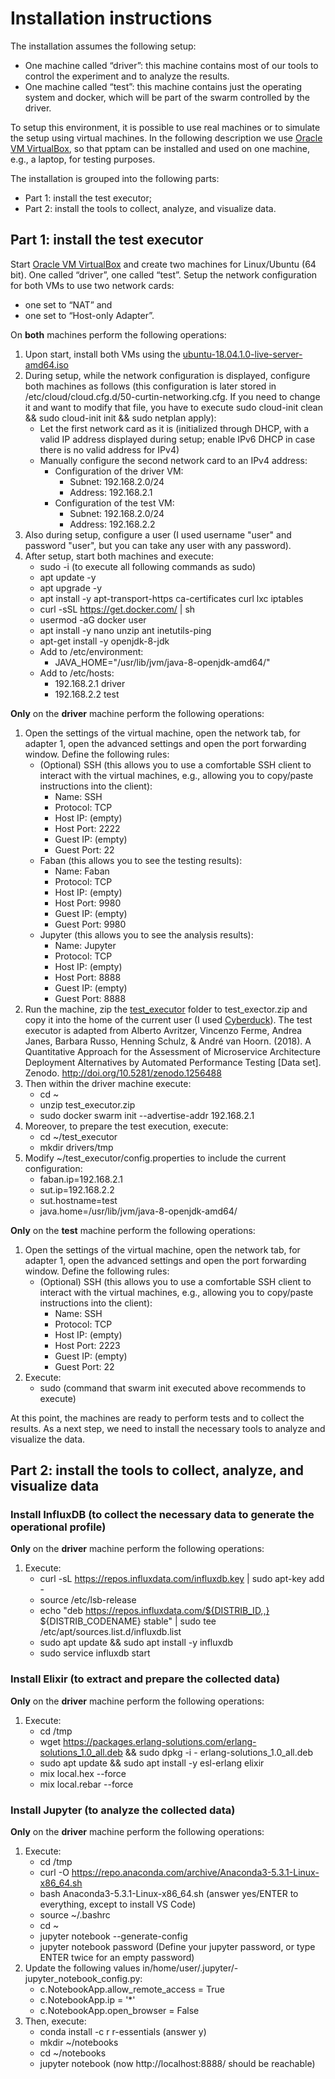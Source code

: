 # Installation instructions

The installation assumes the following setup:

- One machine called “driver”: this machine contains most of our tools to control the experiment and to analyze the results.
- One machine called “test”: this machine contains just the operating system and docker, which will be part of the swarm controlled by the driver.

To setup this environment, it is possible to use real machines or to simulate the setup using virtual machines. In the following description we use [Oracle VM VirtualBox](https://www.oracle.com/technetwork/server-storage/virtualbox/downloads/index.html), so that pptam can be installed and used on one machine, e.g., a laptop, for testing purposes.

The installation is grouped into the following parts:

- Part 1: install the test executor;
- Part 2: install the tools to collect, analyze, and visualize data.
   
## Part 1: install the test executor

Start [Oracle VM VirtualBox](https://www.oracle.com/technetwork/server-storage/virtualbox/downloads/index.html) and create two machines for Linux/Ubuntu (64 bit). One called “driver”, one called “test”. Setup the network configuration for both VMs to use two network cards:

- one set to “NAT” and
- one set to “Host-only Adapter”.

On **both** machines perform the following operations:

1. Upon start, install both VMs using the [ubuntu-18.04.1.0-live-server-amd64.iso](http://releases.ubuntu.com/18.04/)
2. During setup, while the network configuration is displayed, configure both machines as follows (this configuration is later stored in /etc/cloud/cloud.cfg.d/50-curtin-networking.cfg. If you need to change it and want to modify that file, you have to execute sudo cloud-init clean && sudo cloud-init init && sudo netplan apply):
   - Let the first network card as it is (initialized through DHCP, with a valid IP address displayed during setup; enable IPv6 DHCP in case there is no valid address for IPv4)
   - Manually configure the second network card to an IPv4 address:
     - Configuration of the driver VM: 
       - Subnet: 192.168.2.0/24
       - Address: 192.168.2.1
     - Configuration of the test VM:
       - Subnet: 192.168.2.0/24
       - Address: 192.168.2.2
3. Also during setup, configure a user (I used username "user" and password "user", but you can take any user with any password).
4. After setup, start both machines and execute:
   - sudo -i (to execute all following commands as sudo)
   - apt update -y
   - apt upgrade -y
   - apt install -y apt-transport-https ca-certificates curl lxc iptables
   - curl -sSL https://get.docker.com/ | sh
   - usermod -aG docker user
   - apt install -y nano unzip ant inetutils-ping
   - apt-get install -y openjdk-8-jdk
   - Add to /etc/environment:
     - JAVA_HOME="/usr/lib/jvm/java-8-openjdk-amd64/"
   - Add to /etc/hosts:
     - 192.168.2.1 driver
     - 192.168.2.2 test

**Only** on the **driver** machine perform the following operations:

1. Open the settings of the virtual machine, open the network tab, for adapter 1, open the advanced settings and open the port forwarding window. Define the following rules:
   - (Optional) SSH (this allows you to use a comfortable SSH client to interact with the virtual machines, e.g., allowing you to copy/paste instructions into the client): 
     - Name: SSH
     - Protocol: TCP
     - Host IP: (empty)
     - Host Port: 2222 
     - Guest IP: (empty)
     - Guest Port: 22
   - Faban (this allows you to see the testing results):
     - Name: Faban
     - Protocol: TCP
     - Host IP: (empty)
     - Host Port: 9980
     - Guest IP: (empty)
     - Guest Port: 9980
   - Jupyter (this allows you to see the analysis results):
     - Name: Jupyter
     - Protocol: TCP
     - Host IP: (empty)
     - Host Port: 8888
     - Guest IP: (empty)
     - Guest Port: 8888
2. Run the machine, zip the [test_executor](test_executor) folder to test_exector.zip and copy it into the home of the current user (I used [Cyberduck](https://cyberduck.io/)). The test executor is adapted from Alberto Avritzer, Vincenzo Ferme, Andrea Janes, Barbara Russo, Henning Schulz, & André van Hoorn. (2018). A Quantitative Approach for the Assessment of Microservice Architecture Deployment Alternatives by Automated Performance Testing [Data set]. Zenodo. http://doi.org/10.5281/zenodo.1256488
3. Then within the driver machine execute:
   - cd ~
   - unzip test_executor.zip
   - sudo docker swarm init --advertise-addr 192.168.2.1
4. Moreover, to prepare the test execution, execute:
   - cd ~/test_executor
   - mkdir drivers/tmp
5. Modify ~/test_executor/config.properties to include the current configuration:
   - faban.ip=192.168.2.1
   - sut.ip=192.168.2.2
   - sut.hostname=test
   - java.home=\/usr\/lib\/jvm\/java-8-openjdk-amd64\/

**Only** on the **test** machine perform the following operations:

1. Open the settings of the virtual machine, open the network tab, for adapter 1, open the advanced settings and open the port forwarding window. Define the following rules:
   - (Optional) SSH (this allows you to use a comfortable SSH client to interact with the virtual machines, e.g., allowing you to copy/paste instructions into the client): 
     - Name: SSH
     - Protocol: TCP
     - Host IP: (empty)
     - Host Port: 2223 
     - Guest IP: (empty)
     - Guest Port: 22
2. Execute:
   - sudo (command that swarm init executed above recommends to execute)

At this point, the machines are ready to perform tests and to collect the results. As a next step, we need to install the necessary tools to analyze and visualize the data.

## Part 2: install the tools to collect, analyze, and visualize data

### Install InfluxDB (to collect the necessary data to generate the operational profile)

**Only** on the **driver** machine perform the following operations:

1. Execute:
   - curl -sL https://repos.influxdata.com/influxdb.key | sudo apt-key add -
   - source /etc/lsb-release
   - echo "deb https://repos.influxdata.com/${DISTRIB_ID,,} ${DISTRIB_CODENAME} stable" | sudo tee /etc/apt/sources.list.d/influxdb.list
   - sudo apt update && sudo apt install -y influxdb
   - sudo service influxdb start

### Install Elixir (to extract and prepare the collected data)

**Only** on the **driver** machine perform the following operations:

1. Execute:
   - cd /tmp
   - wget https://packages.erlang-solutions.com/erlang-solutions_1.0_all.deb && sudo dpkg -i    - erlang-solutions_1.0_all.deb
   - sudo apt update && sudo apt install -y esl-erlang elixir
   - mix local.hex --force
   - mix local.rebar --force

### Install Jupyter (to analyze the collected data)

**Only** on the **driver** machine perform the following operations:

1. Execute:
   - cd /tmp
   - curl -O https://repo.anaconda.com/archive/Anaconda3-5.3.1-Linux-x86_64.sh
   - bash Anaconda3-5.3.1-Linux-x86_64.sh (answer yes/ENTER to everything, except to install VS Code)
   - source ~/.bashrc
   - cd ~
   - jupyter notebook --generate-config
   - jupyter notebook password (Define your jupyter password, or type ENTER twice for an empty password)
2. Update the following values in/home/user/.jupyter/-    jupyter_notebook_config.py:
   - c.NotebookApp.allow_remote_access = True
   - c.NotebookApp.ip = '*'
   - c.NotebookApp.open_browser = False
3. Then, execute:
   - conda install -c r r-essentials (answer y)
   - mkdir ~/notebooks
   - cd ~/notebooks
   - jupyter notebook (now http://localhost:8888/ should be reachable)



